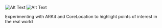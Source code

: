 ![Alt Text](https://github.com/vrmars/ARKit-CoreLocation/raw/master/giphy1.gif)
![Alt Text](https://github.com/vrmars/ARKit-CoreLocation/raw/master/giphy2.gif)

Experimenting with ARKit and CoreLocation to highlight points of interest in the real world
